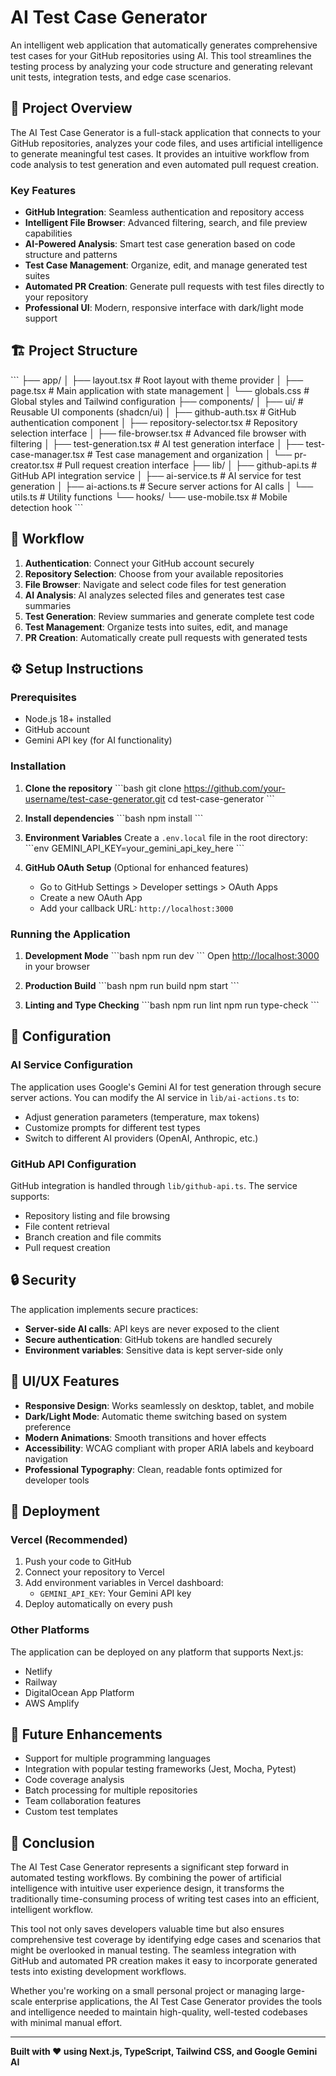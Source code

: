 # AI Test Case Generator

An intelligent web application that automatically generates comprehensive test cases for your GitHub repositories using AI. This tool streamlines the testing process by analyzing your code structure and generating relevant unit tests, integration tests, and edge case scenarios.

## 🚀 Project Overview

The AI Test Case Generator is a full-stack application that connects to your GitHub repositories, analyzes your code files, and uses artificial intelligence to generate meaningful test cases. It provides an intuitive workflow from code analysis to test generation and even automated pull request creation.

### Key Features

- **GitHub Integration**: Seamless authentication and repository access
- **Intelligent File Browser**: Advanced filtering, search, and file preview capabilities
- **AI-Powered Analysis**: Smart test case generation based on code structure and patterns
- **Test Case Management**: Organize, edit, and manage generated test suites
- **Automated PR Creation**: Generate pull requests with test files directly to your repository
- **Professional UI**: Modern, responsive interface with dark/light mode support

## 🏗️ Project Structure

\`\`\`
├── app/
│   ├── layout.tsx          # Root layout with theme provider
│   ├── page.tsx            # Main application with state management
│   └── globals.css         # Global styles and Tailwind configuration
├── components/
│   ├── ui/                 # Reusable UI components (shadcn/ui)
│   ├── github-auth.tsx     # GitHub authentication component
│   ├── repository-selector.tsx # Repository selection interface
│   ├── file-browser.tsx    # Advanced file browser with filtering
│   ├── test-generation.tsx # AI test generation interface
│   ├── test-case-manager.tsx # Test case management and organization
│   └── pr-creator.tsx      # Pull request creation interface
├── lib/
│   ├── github-api.ts       # GitHub API integration service
│   ├── ai-service.ts       # AI service for test generation
│   ├── ai-actions.ts       # Secure server actions for AI calls
│   └── utils.ts            # Utility functions
└── hooks/
    └── use-mobile.tsx      # Mobile detection hook
\`\`\`

## 🔄 Workflow

1. **Authentication**: Connect your GitHub account securely
2. **Repository Selection**: Choose from your available repositories
3. **File Browser**: Navigate and select code files for test generation
4. **AI Analysis**: AI analyzes selected files and generates test case summaries
5. **Test Generation**: Review summaries and generate complete test code
6. **Test Management**: Organize tests into suites, edit, and manage
7. **PR Creation**: Automatically create pull requests with generated tests

## ⚙️ Setup Instructions

### Prerequisites

- Node.js 18+ installed
- GitHub account
- Gemini API key (for AI functionality)

### Installation

1. **Clone the repository**
   \`\`\`bash
   git clone https://github.com/your-username/test-case-generator.git
   cd test-case-generator
   \`\`\`

2. **Install dependencies**
   \`\`\`bash
   npm install
   \`\`\`

3. **Environment Variables**
   Create a `.env.local` file in the root directory:
   \`\`\`env
   GEMINI_API_KEY=your_gemini_api_key_here
   \`\`\`

4. **GitHub OAuth Setup** (Optional for enhanced features)
   - Go to GitHub Settings > Developer settings > OAuth Apps
   - Create a new OAuth App
   - Add your callback URL: `http://localhost:3000`

### Running the Application

1. **Development Mode**
   \`\`\`bash
   npm run dev
   \`\`\`
   Open [http://localhost:3000](http://localhost:3000) in your browser

2. **Production Build**
   \`\`\`bash
   npm run build
   npm start
   \`\`\`

3. **Linting and Type Checking**
   \`\`\`bash
   npm run lint
   npm run type-check
   \`\`\`

## 🔧 Configuration

### AI Service Configuration

The application uses Google's Gemini AI for test generation through secure server actions. You can modify the AI service in `lib/ai-actions.ts` to:

- Adjust generation parameters (temperature, max tokens)
- Customize prompts for different test types
- Switch to different AI providers (OpenAI, Anthropic, etc.)

### GitHub API Configuration

GitHub integration is handled through `lib/github-api.ts`. The service supports:

- Repository listing and file browsing
- File content retrieval
- Branch creation and file commits
- Pull request creation

## 🔒 Security

The application implements secure practices:

- **Server-side AI calls**: API keys are never exposed to the client
- **Secure authentication**: GitHub tokens are handled securely
- **Environment variables**: Sensitive data is kept server-side only

## 🎨 UI/UX Features

- **Responsive Design**: Works seamlessly on desktop, tablet, and mobile
- **Dark/Light Mode**: Automatic theme switching based on system preference
- **Modern Animations**: Smooth transitions and hover effects
- **Accessibility**: WCAG compliant with proper ARIA labels and keyboard navigation
- **Professional Typography**: Clean, readable fonts optimized for developer tools

## 🚀 Deployment

### Vercel (Recommended)

1. Push your code to GitHub
2. Connect your repository to Vercel
3. Add environment variables in Vercel dashboard:
   - `GEMINI_API_KEY`: Your Gemini API key
4. Deploy automatically on every push

### Other Platforms

The application can be deployed on any platform that supports Next.js:
- Netlify
- Railway
- DigitalOcean App Platform
- AWS Amplify

## 🔮 Future Enhancements

- Support for multiple programming languages
- Integration with popular testing frameworks (Jest, Mocha, Pytest)
- Code coverage analysis
- Batch processing for multiple repositories
- Team collaboration features
- Custom test templates

## 🎯 Conclusion

The AI Test Case Generator represents a significant step forward in automated testing workflows. By combining the power of artificial intelligence with intuitive user experience design, it transforms the traditionally time-consuming process of writing test cases into an efficient, intelligent workflow.

This tool not only saves developers valuable time but also ensures comprehensive test coverage by identifying edge cases and scenarios that might be overlooked in manual testing. The seamless integration with GitHub and automated PR creation makes it easy to incorporate generated tests into existing development workflows.

Whether you're working on a small personal project or managing large-scale enterprise applications, the AI Test Case Generator provides the tools and intelligence needed to maintain high-quality, well-tested codebases with minimal manual effort.

---

**Built with ❤️ using Next.js, TypeScript, Tailwind CSS, and Google Gemini AI**
